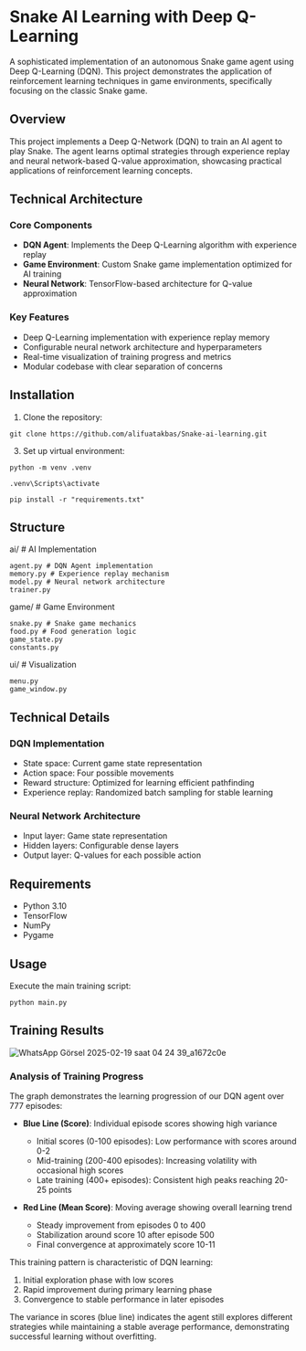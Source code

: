 # Snake AI Learning with Deep Q-Learning

A sophisticated implementation of an autonomous Snake game agent using Deep Q-Learning (DQN). This project demonstrates the application of reinforcement learning techniques in game environments, specifically focusing on the classic Snake game.

## Overview

This project implements a Deep Q-Network (DQN) to train an AI agent to play Snake. The agent learns optimal strategies through experience replay and neural network-based Q-value approximation, showcasing practical applications of reinforcement learning concepts.

## Technical Architecture

### Core Components

- **DQN Agent**: Implements the Deep Q-Learning algorithm with experience replay
- **Game Environment**: Custom Snake game implementation optimized for AI training
- **Neural Network**: TensorFlow-based architecture for Q-value approximation

### Key Features

- Deep Q-Learning implementation with experience replay memory
- Configurable neural network architecture and hyperparameters
- Real-time visualization of training progress and metrics
- Modular codebase with clear separation of concerns

## Installation
1. Clone the repository:
```
git clone https://github.com/alifuatakbas/Snake-ai-learning.git
```
3. Set up virtual environment:
```
python -m venv .venv

.venv\Scripts\activate

pip install -r "requirements.txt"
```

## Structure
  ai/ # AI Implementation
	
    agent.py # DQN Agent implementation
    memory.py # Experience replay mechanism
    model.py # Neural network architecture
    trainer.py
  
  game/ # Game Environment
	
    snake.py # Snake game mechanics
    food.py # Food generation logic
    game_state.py
    constants.py

  ui/ # Visualization
	
    menu.py
    game_window.py

## Technical Details

### DQN Implementation
- State space: Current game state representation
- Action space: Four possible movements
- Reward structure: Optimized for learning efficient pathfinding
- Experience replay: Randomized batch sampling for stable learning

### Neural Network Architecture
- Input layer: Game state representation
- Hidden layers: Configurable dense layers
- Output layer: Q-values for each possible action

## Requirements

- Python 3.10
- TensorFlow
- NumPy
- Pygame

## Usage

Execute the main training script: 
```
python main.py
```

## Training Results
 ![WhatsApp Görsel 2025-02-19 saat 04 24 39_a1672c0e](https://github.com/user-attachments/assets/ae7fc071-648b-4936-9c04-493214bc4aef)

 ### Analysis of Training Progress

The graph demonstrates the learning progression of our DQN agent over 777 episodes:

- **Blue Line (Score)**: Individual episode scores showing high variance
  - Initial scores (0-100 episodes): Low performance with scores around 0-2
  - Mid-training (200-400 episodes): Increasing volatility with occasional high scores
  - Late training (400+ episodes): Consistent high peaks reaching 20-25 points

- **Red Line (Mean Score)**: Moving average showing overall learning trend
  - Steady improvement from episodes 0 to 400
  - Stabilization around score 10 after episode 500
  - Final convergence at approximately score 10-11

This training pattern is characteristic of DQN learning:
1. Initial exploration phase with low scores
2. Rapid improvement during primary learning phase
3. Convergence to stable performance in later episodes

The variance in scores (blue line) indicates the agent still explores different strategies while maintaining a stable average performance, demonstrating successful learning without overfitting.

